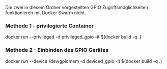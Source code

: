 Die zwei in diesem Ordner vorgestellten GPIO Zugriffsmöglichkeiten
funktionieren mit Docker Swarm nicht.

### Methode 1 - privilegierte Container
docker run --privileged -d privileged_gpio -it $(docker build -q .)
### Methode 2 - Einbinden des GPIO Gerätes
docker run --device /dev/gpiomem -d deviced_gpio -it $(docker build -q .)